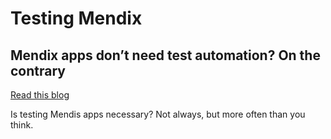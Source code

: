 # Testing Mendix

## Mendix apps don’t need test automation? On the contrary

[Read this blog](https://menditect.com/mendix-apps-dont-need-test-automation-on-the-contrary)

Is testing Mendis apps necessary? Not always, but more often than you think. 
